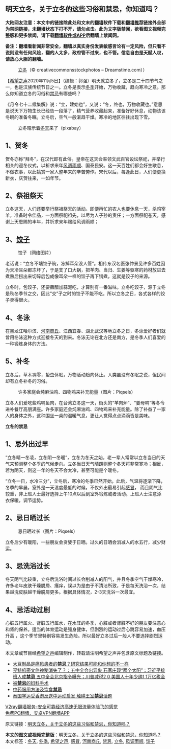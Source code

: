  <h2>明天立冬，关于立冬的这些习俗和禁忌，你知道吗？</h2> <p class="notice"><b>大陆网友注意：本文中的链接除此处和文末的<a href="https://github.com/bannedbook/fanqiang" >翻墙</a>软件下载和<a href="https://github.com/killgcd/justmysocks/blob/master/README.md">翻墙推荐</a>链接外全部为禁网链接，未翻墙状态下打不开，请勿点击。此为文字版禁闻，欲看图文视频完整版和更多禁闻，请下载<a href="https://github.com/bannedbook/fanqiang">翻墙软件或APP</a>后翻墙上禁闻网。</p><p>备注：翻墙看新闻非常安全，翻墙以真实身份发表敏感言论有一定风险，但只看不说则没有任何风险，翻的人太多，政府管不过来，也不管。信息自由是天赋人权，请放心大胆的翻墙。</b></p>  <div class="entry"> <figure><figcaption><a href="https://www.bannedbook.org/bnews/tag/%E7%AB%8B%E5%86%AC/" class="st_tag internal_tag" rel="tag" title="标签 立冬 下的日志">立冬</a>（© creativecommonsstockphotos &#8211; Dreamstime.com））</figcaption></figure> <p>【<span class='wp_keywordlink_affiliate'><a href="https://www.soundofhope.org" title="希望之声" target="_blank">希望之声</a></span>2020年11月5日】（编辑：郭强）明天就立冬了，立冬是二十四节气之一，也是汉族传统节日之一。立冬是表示<a href="https://www.bannedbook.org/bnews/tag/%e5%86%ac%e5%ad%a3/" class="st_tag internal_tag" rel="tag" title="标签 冬季 下的日志">冬季</a>开始，万物收藏，趋向寒冷之意。那么你知道立冬的习俗和<a href="https://www.bannedbook.org/bnews/tag/%E7%A6%81%E5%BF%8C/" class="st_tag internal_tag" rel="tag" title="标签 禁忌 下的日志">禁忌</a>有哪些吗？</p> <p>《月令七十二候集解》说：“立，建始也”，又说：“冬，终也，万物收藏也。”意思是说天下万物生长已经告一段落了，精气营养收藏起来，准备好好休息，动物该该冬眠的准备冬眠。立冬后，空气一般渐趋干燥。寒冷的地区往往出现下雪。</p> <figure><figcaption>立冬昭示着<a href="https://www.bannedbook.org/bnews/tag/%E5%86%AC%E5%A4%A9/" class="st_tag internal_tag" rel="tag" title="标签 冬天 下的日志">冬天</a>来了（pixabay）</figcaption></figure> <h2>1、贺冬</h2> <p>贺冬亦称“拜冬”，在汉代即有此俗。皇帝在这天会率领文武百官设坛祭祀，并举行相关的迎冬仪式，以祈求来年<a href="https://www.bannedbook.org/bnews/tag/%E9%A3%8E%E8%B0%83%E9%9B%A8%E9%A1%BA/" class="st_tag internal_tag" rel="tag" title="标签 风调雨顺 下的日志">风调雨顺</a>、国泰民安。这一天百姓们都会好生歇息，不做农事，以此犒赏一家人整年来的辛苦劳作。宋代以后，每逢此日，人们便更换新衣，庆贺往来，一如年节。</p> <h2>2、祭祖祭天</h2> <p>立冬这天，人们还要举行祭祖祭天的活动。即便再忙的农人也要休息一天，杀鸡宰羊，准备时令佳品，一方面祭祀祖先，以尽为人子孙的责任；一方面祭祀苍天，感谢上天恩赐的丰年，并祈求来年赐给风调雨顺；</p>  <h2>3、<a href="https://www.bannedbook.org/bnews/tag/%E9%A5%BA%E5%AD%90/" class="st_tag internal_tag" rel="tag" title="标签 饺子 下的日志">饺子</a></h2> <figure><figcaption>饺子（网络图片）</figcaption></figure> <p>老话说：“立冬不端饺子碗，冻掉耳朵没人管”。相传东汉名医张仲景见许多百姓因为天冷耳朵都冻坏了，于是支了口大锅，把羊肉、当归、生姜等驱寒的药材放进去煮熟后捞出来切碎后包成像耳朵一样的饺子再下锅煮，这就是饺子的来源。</p> <p>立冬时，包饺子，还要蘸醋加蒜泥吃，才算别有一番滋味。立冬吃饺子，源于立冬是秋冬季节之交，因此“交”子之时的饺子不能不吃。所以立冬之日，各式各样的饺子卖得很火。</p> <h2>4、冬泳</h2> <p>在黑龙江哈尔滨、<a href="https://www.bannedbook.org/bnews/tag/%e6%b2%b3%e5%8d%97%e5%95%86%e4%b8%98/" class="st_tag internal_tag" rel="tag" title="标签 河南商丘 下的日志">河南商丘</a>、江西宜春、湖北武汉等地立冬之日，冬泳爱好者们就曾用冬泳这种方式迎接冬天的到来。冬泳无论在北方还是南方，是冬季人们喜爱的一种锻炼身体的方法。</p> <h2>5、补冬</h2> <p>立冬后，草木凋零，蛰虫休眠，万物活动趋向休止。人类虽没有冬眠之说，但民间却有立冬补冬的习俗。</p>  <figure><figcaption>许多家庭会炖麻油鸡、四物鸡来补充能量（图片：Piqsels）</figcaption></figure> <p>立冬人们爱吃些鸡鸭鱼肉，在台湾立冬这一天，街头的“羊肉炉”、“姜母鸭”等冬令进补餐厅高朋满座。许多家庭还会炖麻油鸡、四物鸡来补充能量。除了补益了一家人的身体之外，这种围坐一桌的温暖气息，更让人觉得点点滴滴皆是美味。</p> <p><strong>立冬的禁忌</strong></p> <h2>1、忌外出过早</h2> <p>“立冬晴一冬凌，立冬阴一冬暖”，立冬为冬天之始，老一辈人常常以立冬当日的天气来预测整个冬季的气候走向。立冬当日天气晴朗则整个冬天将非常寒冷；相反，若为阴天，则这一年的冬天不会太冷，甚至可能是个暖冬。</p> <p>“立冬一日，水冷三分”，立冬后，寒冷的冬季已然开始。此后，气温将逐渐下降，冬季的早晨，室外是一天温度最低的时候，不仅外出最易引起<a href="https://www.bannedbook.org/bnews/tag/%E6%84%9F%E5%86%92/" class="st_tag internal_tag" rel="tag" title="标签 感冒 下的日志">感冒</a>， 而且阴气比较重，非上班人士最好选择上午10点以后到室外锻炼或者活动。上班人士注意添衣保暖，调节运势。</p>  <h2>2、忌日晒过长</h2> <figure><figcaption>忌日晒过长（图片：Piqsels）</figcaption></figure> <p>立冬后少有暖阳，一些朋友会贪婪于日晒。过久的日晒会消减人的水五行，减少财运。</p> <h2>3、忌洗浴过长</h2> <p>冬天阴气比较重，立冬后洗浴时间过长会削减人的阳气，并且冬季空气干燥寒冷，许多老年皮肤干燥脱屑、瘙痒，误以为是由于不清洁所致，于是每天洗浴一次，结果越洗皮肤越干燥脱屑更多。根据具体情况，2-3天洗浴一次最宜。</p> <h2>4、忌活动过剧</h2> <p>心脏五行属火、肾脏五行属水，在水旺的冬季，心脏或者肾脏不好的朋友要注意心和肾的保养。适当的体育运动是强身健体，但剧烈的运动过后心跳容易加速，血压升高 ，这个季节里特别容易发生危险。所以最好立冬过后一般人不要选择剧烈运动。</p> <p>本文章或节目经<a href="https://www.bannedbook.org/bnews/tag/%e5%b8%8c%e6%9c%9b%e4%b9%8b%e5%a3%b0/" class="st_tag internal_tag" rel="tag" title="标签 希望之声 下的日志">希望之声</a>编辑制作，转载请注明希望之声并包含原文标题及链接。</p>  <ul class='op-related-articles' title='相关阅读'> <li><a href='https://www.bannedbook.org/bnews/health/20201101/1423771.html' target='_blank'>大豆制品是痛风患者的<b>禁忌</b>？研究结果可能和你想的不一样</a></li> <li><a href='https://www.bannedbook.org/bnews/bannedvideo/20201029/1422442.html' target='_blank'>亨特机密文件神秘消失了？；五中全会出异象 石家庄现“两个太阳”；习近平接班人成<b>禁忌</b> 五中全会北京指令曝光；川普减税2 0 美国人十年少纳1 1万亿税金</a></li> <li><a href='https://www.bannedbook.org/bnews/ssgc/20201027/1420816.html' target='_blank'>被<b>禁忌</b>的妇科手术</a></li> <li><a href='https://www.bannedbook.org/bnews/comments/20201021/1417686.html' target='_blank'>中药服用方法及饮食<b>禁忌</b></a></li> <li><a href='https://www.bannedbook.org/bnews/headline/20201018/1415833.html' target='_blank'>泰国学运受香港反送中运动启发 触碰王室<b>禁忌</b>话题</a></li> </ul> <p class="texttj"> <a href="https://github.com/bannedbook/fanqiang/wiki/V2ray%E6%9C%BA%E5%9C%BA" target="_blank">V2ray翻墙服务-安全可靠经济高速无限流量体验飞的感觉</a><br/> <a href="https://github.com/bannedbook/fanqiang/wiki/%E7%A6%81%E9%97%BB%E7%BD%91%E5%AE%89%E5%8D%93%E7%BF%BB%E5%A2%99%E6%96%B0%E9%97%BBAPP" target="_blank">免费PC翻墙、安卓VPN翻墙APP</a></p><p>原文链接：<a class="src_link"  href="https://www.soundofhope.org/post/439612" target="_blank">明天立冬，关于立冬的这些习俗和禁忌，你知道吗？</a></p><a name='sharetosocial'></a>       <div><b>本文的图文或视频完整版</b>：<a href='https://www.bannedbook.org/bnews/comments/20201106/1426773.html'>明天立冬，关于立冬的这些习俗和禁忌，你知道吗？</a></div>  </div><!--END ENTRY--> <div class="postfooter"> <div>本文标签：<a href="https://www.bannedbook.org/bnews/tag/%E5%86%AC%E5%A4%A9/" rel="tag">冬天</a>, <a href="https://www.bannedbook.org/bnews/tag/%e5%86%ac%e5%ad%a3/" rel="tag">冬季</a>, <a href="https://www.bannedbook.org/bnews/tag/%e5%b8%8c%e6%9c%9b%e4%b9%8b%e5%a3%b0/" rel="tag">希望之声</a>, <a href="https://www.bannedbook.org/bnews/tag/%E6%84%9F%E5%86%92/" rel="tag">感冒</a>, <a href="https://www.bannedbook.org/bnews/tag/%e6%b2%b3%e5%8d%97%e5%95%86%e4%b8%98/" rel="tag">河南商丘</a>, <a href="https://www.bannedbook.org/bnews/tag/%E7%A6%81%E5%BF%8C/" rel="tag">禁忌</a>, <a href="https://www.bannedbook.org/bnews/tag/%E7%AB%8B%E5%86%AC/" rel="tag">立冬</a>, <a href="https://www.bannedbook.org/bnews/tag/%E9%A3%8E%E8%B0%83%E9%9B%A8%E9%A1%BA/" rel="tag">风调雨顺</a>, <a href="https://www.bannedbook.org/bnews/tag/%E9%A5%BA%E5%AD%90/" rel="tag">饺子</a></div>  </div><!--END POSTFOOTER--> 